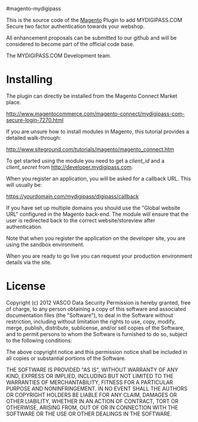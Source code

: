 #magento-mydigipass

This is the source code of the [Magento](http://www.magentocommerce.com) Plugin to add MYDIGIPASS.COM Secure two factor authentication towards your webshop.

All enhancement proposals can be submitted to our github and will be considered to become part of the official code base.

The MYDIGIPASS.COM Development team.


# Installing

The plugin can directly be installed from the Magento Connect Market place.

http://www.magentocommerce.com/magento-connect/mydigipass-com-secure-login-7270.html

If you are unsure how to install modules in Magento, this tutorial provides a detailed walk-through:

http://www.siteground.com/tutorials/magento/magento_connect.htm

To get started using the module you need to get a *client_id* and a *client_secret* from http://developer.mydigipass.com.

When you register an application, you will be asked for a callback URL. This will usually be:

https://yourdomain.com/mydigipass/digipass/callback

If you have set up multiple domains you should use the "Global website URL" configured in the Magento back-end. The module will ensure that the user is redirected back to the correct website/storeview after authentication.

Note that when you register the application on the developer site, you are using the sandbox environment.

When you are ready to go live  you can request your production environment details via the site.

# License

Copyright (c) 2012 VASCO Data Security
Permission is hereby granted, free of charge, to any person obtaining a copy of this software and associated documentation files (the "Software"), to deal in the Software without restriction, including without limitation the rights to use, copy, modify, merge, publish, distribute, sublicense, and/or sell copies of the Software, and to permit persons to whom the Software is furnished to do so, subject to the following conditions:

The above copyright notice and this permission notice shall be included in all copies or substantial portions of the Software.

THE SOFTWARE IS PROVIDED "AS IS", WITHOUT WARRANTY OF ANY KIND, EXPRESS OR IMPLIED, INCLUDING BUT NOT LIMITED TO THE WARRANTIES OF MERCHANTABILITY, FITNESS FOR A PARTICULAR PURPOSE AND NONINFRINGEMENT. IN NO EVENT SHALL THE AUTHORS OR COPYRIGHT HOLDERS BE LIABLE FOR ANY CLAIM, DAMAGES OR OTHER LIABILITY, WHETHER IN AN ACTION OF CONTRACT, TORT OR OTHERWISE, ARISING FROM, OUT OF OR IN CONNECTION WITH THE SOFTWARE OR THE USE OR OTHER DEALINGS IN THE SOFTWARE.
